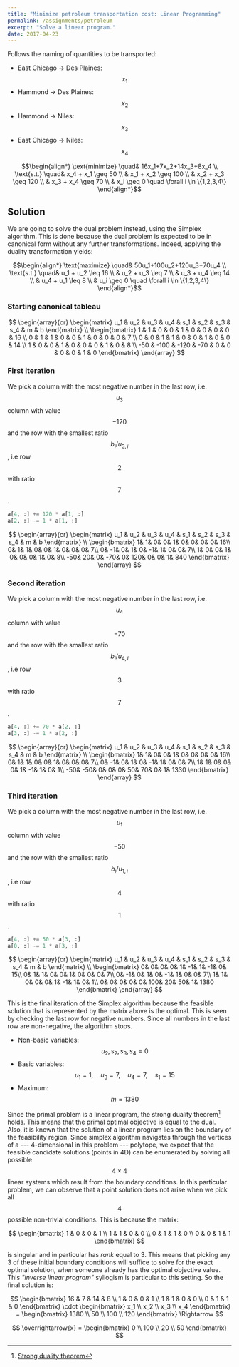 ```yaml
---
title: "Minimize petroleum transportation cost: Linear Programming"
permalink: /assignments/petroleum
excerpt: "Solve a linear program."
date: 2017-04-23
---
```


Follows the naming of quantities to be transported:

  * East Chicago -> Des Plaines: $$x_1$$
  * Hammond -> Des Plaines: $$x_2$$
  * Hammond -> Niles: $$x_3$$
  * East Chicago -> Niles: $$x_4$$

$$\begin{align*}
  \text{minimize} \quad& 16x_1+7x_2+14x_3+8x_4 \\
      \text{s.t.} \quad& x_4 + x_1 \geq 50 \\
                       & x_1 + x_2 \geq 100 \\
                       & x_2 + x_3 \geq 120 \\
                       & x_3 + x_4 \geq 70 \\
                       & x_i \geq 0 \quad \forall i \in \{1,2,3,4\}
\end{align*}$$


## Solution

We are going to solve the dual problem instead, using the Simplex algorithm.
This is done because the dual problem is expected to be in canonical form without
any further transformations. Indeed, applying the duality transformation yields:

$$\begin{align*}
  \text{maximize} \quad& 50u_1+100u_2+120u_3+70u_4 \\
      \text{s.t.} \quad& u_1 + u_2 \leq 16 \\
                       & u_2 + u_3 \leq 7 \\
                       & u_3 + u_4 \leq 14 \\
                       & u_4 + u_1 \leq 8 \\
                       & u_i \geq 0 \quad \forall i \in \{1,2,3,4\}
\end{align*}$$

### Starting canonical tableau

$$
  \begin{array}{cr}
    \begin{matrix}
      u_1 & u_2 & u_3 & u_4 & s_1 & s_2 & s_3 & s_4 & m & b 
    \end{matrix} \\
    \begin{bmatrix}
      1   &  1  & 0   &  0  &  1  &  0  &  0  &  0  & 0 & 16 \\
      0   &  1  &  1  & 0   &  0  &  1  &  0  &  0  & 0 & 7 \\
      0   &  0  &  1  &  1  & 0   &  0  &  1  &  0  & 0 & 14 \\
      1   & 0   &  0  &  1  &  0  & 0   &  0  &  1  & 0 & 8 \\
      -50 & -100 & -120 & -70 &  0 & 0 &  0  &  0  & 1 & 0
    \end{bmatrix}
  \end{array}
$$

### First iteration

We pick a column with the most negative number in the last row, i.e. $$u_3$$ column
with value $$-120$$ and the row with the smallest ratio $$b_i/u_{3, i}$$, i.e row $$2$$
with ratio $$7$$.

```python
a[4, :] += 120 * a[1, :]
a[2, :] -= 1 * a[1, :]
```

$$
  \begin{array}{cr}
    \begin{matrix}
      u_1 & u_2 & u_3 & u_4 & s_1 & s_2 & s_3 & s_4 & m & b 
    \end{matrix} \\
    \begin{bmatrix}
      1&   1&   0&   0&   1&   0&   0&   0&   0&  16\\
      0&   1&   1&   0&   0&   1&   0&   0&   0&   7\\
      0&  -1&   0&   1&   0&  -1&   1&   0&   0&   7\\
      1&   0&   0&   1&   0&   0&   0&   1&   0&   8\\
    -50&  20&   0& -70&   0& 120&   0&   0&   1& 840
    \end{bmatrix}
  \end{array}
$$

### Second iteration

We pick a column with the most negative number in the last row, i.e. $$u_4$$ column
with value $$-70$$ and the row with the smallest ratio $$b_i/u_{4, i}$$, i.e row $$3$$
with ratio $$7$$.

```python
a[4, :] += 70 * a[2, :]
a[3, :] -= 1 * a[2, :]
```

$$
  \begin{array}{cr}
    \begin{matrix}
      u_1 & u_2 & u_3 & u_4 & s_1 & s_2 & s_3 & s_4 & m & b 
    \end{matrix} \\
    \begin{bmatrix}
      1&    1&    0&    0&    1&    0&    0&    0&    0&   16\\
      0&    1&    1&    0&    0&    1&    0&    0&    0&    7\\
      0&   -1&    0&    1&    0&   -1&    1&    0&    0&    7\\
      1&    1&    0&    0&    0&    1&   -1&    1&    0&    1\\
    -50&  -50&    0&    0&    0&   50&   70&    0&    1& 1330
    \end{bmatrix}
  \end{array}
$$

### Third iteration

We pick a column with the most negative number in the last row, i.e. $$u_1$$ column
with value $$-50$$ and the row with the smallest ratio $$b_i/u_{1, i}$$, i.e row $$4$$
with ratio $$1$$.

```python
a[4, :] += 50 * a[3, :]
a[0, :] -= 1 * a[3, :]
```

$$
  \begin{array}{cr}
    \begin{matrix}
      u_1 & u_2 & u_3 & u_4 & s_1 & s_2 & s_3 & s_4 & m & b 
    \end{matrix} \\
    \begin{bmatrix}
      0&    0&    0&    0&    1&   -1&    1&   -1&    0&   15\\
      0&    1&    1&    0&    0&    1&    0&    0&    0&    7\\
      0&   -1&    0&    1&    0&   -1&    1&    0&    0&    7\\
      1&    1&    0&    0&    0&    1&   -1&    1&    0&    1\\
      0&    0&    0&    0&    0&  100&   20&   50&    1& 1380
    \end{bmatrix}
  \end{array}
$$

This is the final iteration of the Simplex algorithm because the feasible solution
that is represented by the matrix above is the optimal. This is seen by checking the
last row for negative numbers. Since all numbers in the last row are non-negative,
the algorithm stops.

  * Non-basic variables: $$u_2, s_2, s_3, s_4 = 0$$
  * Basic variables: $$u_1 = 1, \quad u_3 = 7, \quad u_4 = 7, \quad s_1 = 15$$
  * Maximum: $$m = 1380$$

Since the primal problem is a linear program, the strong duality theorem[^1] holds.
This means that the primal optimal objective is equal to the dual. Also, it is known
that the solution of a linear program lies on the boundary of the feasibility region.
Since simplex algorithm navigates through the vertices of a --- 4-dimensional in this
problem --- polytope, we expect that the feasible candidate solutions (points in 4D)
can be enumerated by solving all possible $$4 \times 4$$ linear systems which result
from the boundary conditions. In this particular problem, we can observe that a point solution
does not arise when we pick all $$4$$ possible non-trivial conditions. This is because
the matrix:

$$
\begin{bmatrix}
  1 & 0 & 0 & 1 \\
  1 & 1 & 0 & 0 \\
  0 & 1 & 1 & 0 \\
  0 & 0 & 1 & 1
\end{bmatrix}
$$

is singular and in particular has *rank* equal to 3. This means that picking any
3 of these initial boundary conditions will suffice to solve for the exact optimal
solution, when someone already has the optimal objective value. This *"inverse
linear program"* syllogism is particular to this setting. So the final solution is:

$$
  \begin{bmatrix}
    16 & 7 & 14 & 8 \\
    1 & 0 & 0 & 1 \\
    1 & 1 & 0 & 0 \\
    0 & 1 & 1 & 0
  \end{bmatrix} \cdot
  \begin{bmatrix}
    x_1 \\ x_2 \\ x_3 \\ x_4
  \end{bmatrix} = 
  \begin{bmatrix}
    1380 \\ 50 \\ 100 \\ 120
  \end{bmatrix} \Rightarrow
$$

$$
  \overrightarrow{x} =
  \begin{bmatrix}
    0 \\ 100 \\ 20 \\ 50
  \end{bmatrix}
$$

[^1]: [Strong duality theorem](https://en.wikipedia.org/wiki/Strong_duality)
